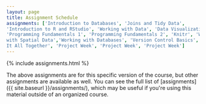 ```yaml
---
layout: page
title: Assignment Schedule
assignments: ['Introduction to Databases', 'Joins and Tidy Data',
'Introduction to R and RStudio', 'Working with Data', 'Data Visualization',
'Programming Fundamentals 1', 'Programming Fundamentals 2', 'Knitr', 'Working
with Spatial Data','Working with Databases', 'Version Control Basics', 'Putting
It All Together', 'Project Week', 'Project Week', 'Project Week']
---
```


{% include assignments.html %}

The above assignments are for this specific version of the course, but other
assignments are available as well. You can see the full list of
[assignments]({{ site.baseurl }}/assignments/), which may be useful if you're using this material
outside of an organized course.

<!-- Schedule Management
- Update the `assignments:` list with `title:` from `assignments/` files. 
- Add 'Template' to `assignments:` to view the course template from `docs/`. 
- The remaining content should be left AS IS.
-->
